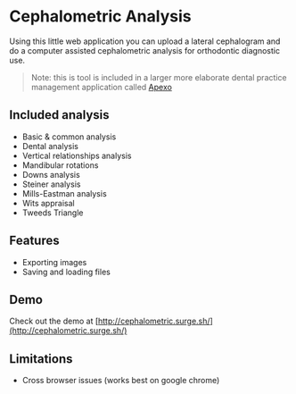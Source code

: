 # Cephalometric Analysis

Using this little web application you can upload a lateral cephalogram and do a computer assisted cephalometric analysis for orthodontic diagnostic use.

> Note: this is tool is included in a larger more elaborate dental practice management application called [Apexo](https://apexo.app)

## Included analysis

-   Basic & common analysis
-   Dental analysis
-   Vertical relationships analysis
-   Mandibular rotations
-   Downs analysis
-   Steiner analysis
-   Mills-Eastman analysis
-   Wits appraisal
-   Tweeds Triangle

## Features

-   Exporting images
-   Saving and loading files

## Demo

Check out the demo at [http://cephalometric.surge.sh/](http://cephalometric.surge.sh/)

## Limitations

-   Cross browser issues (works best on google chrome)
